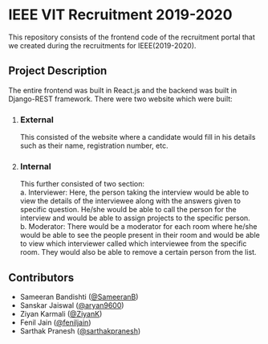 # IEEE VIT Recruitment 2019-2020

This repository consists of the frontend code of the recruitment portal that we created during the recruitments for IEEE(2019-2020).

## Project Description

The entire frontend was built in React.js and the backend was built in Django-REST framework.
There were two website which were built:  
1. ### External  
    This consisted of the website where a candidate would fill in his details such as their name, registration number, etc. 
2. ### Internal
    This further consisted of two section:  
        a. Interviewer: Here, the person taking the interview would be able to view the details of the interviewee along with the answers given to specific question. He/she would be able to call the person for the interview and would be able to assign projects to the specific person.  
        b. Moderator: There would be a moderator for each room where he/she would be able to see the people present in their room and would be able to view which interviewer called which interviewee from the specific room. They would also be able to remove a certain person from the list.

## Contributors
* Sameeran Bandishti (<a href="https://github.com/SameeranB">@SameeranB</a>)
* Sanskar Jaiswal (<a href="https://github.com/aryan9600">@aryan9600</a>)
* Ziyan Karmali (<a href="https://github.com/ZiyanK">@ZiyanK</a>)
* Fenil Jain (<a href="https://github.com/feniljain">@feniljain</a>)
* Sarthak Pranesh (<a href="https://github.com/sarthakpranesh">@sarthakpranesh</a>)

